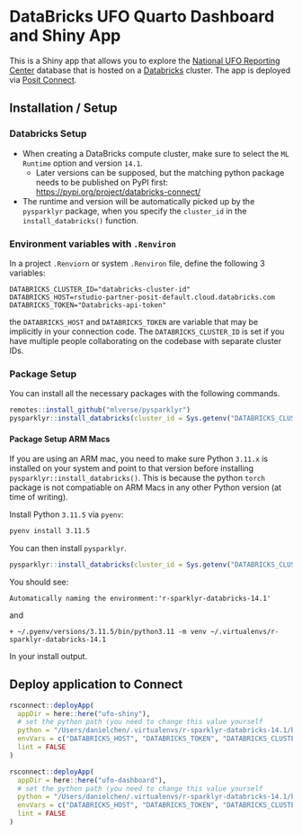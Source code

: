 # DataBricks UFO Quarto Dashboard and Shiny App

This is a Shiny app that allows you to explore the [National UFO Reporting Center](http://www.nuforc.org/) database
that is hosted on a [Databricks](https://databricks.com/) cluster.
The app is deployed via [Posit Connect](https://posit.co/products/enterprise/connect/).


## Installation / Setup

### Databricks Setup

- When creating a DataBricks compute cluster, make sure to select the `ML Runtime` option
and version `14.1`.
  - Later versions can be supposed, but the matching python package
needs to be published on PyPI first: <https://pypi.org/project/databricks-connect/>
- The runtime and version will be automatically picked up by the `pysparklyr` package,
  when you specify the `cluster_id` in the `install_databricks()` function.

### Environment variables with `.Renviron`

In a project `.Renviorn` or system `.Renviron` file,
define the following 3 variables:

```
DATABRICKS_CLUSTER_ID="databricks-cluster-id"
DATABRICKS_HOST=rstudio-partner-posit-default.cloud.databricks.com
DATABRICKS_TOKEN="Databricks-api-token"
```

the `DATABRICKS_HOST` and `DATABRICKS_TOKEN` are variable that may be implicitly in your connection code.
The `DATABRICKS_CLUSTER_ID` is set if you have multiple people collaborating on the codebase with separate
cluster IDs.

### Package Setup

You can install all the necessary packages with the following commands.

```r
remotes::install_github("mlverse/pysparklyr")
pysparklyr::install_databricks(cluster_id = Sys.getenv("DATABRICKS_CLUSTER_ID"))
```

#### Package Setup ARM Macs

If you are using an ARM mac,
you need to make sure Python `3.11.x` is installed on your system and point to that version before installing
`pysparklyr::install_databricks()`.
This is because the python `torch` package is not compatiable on ARM Macs in any other Python version (at time of writing).

Install Python `3.11.5` via `pyenv`:

```bash
pyenv install 3.11.5
```

You can then install `pysparklyr`.

```r
pysparklyr::install_databricks(cluster_id = Sys.getenv("DATABRICKS_CLUSTER_ID"), as_job = FALSE, python_version = "3.11.5")
```

You should see:

```
Automatically naming the environment:'r-sparklyr-databricks-14.1'
```

and

```
+ ~/.pyenv/versions/3.11.5/bin/python3.11 -m venv ~/.virtualenvs/r-sparklyr-databricks-14.1
```

In your install output.


## Deploy application to Connect

```r
rsconnect::deployApp(
  appDir = here::here("ufo-shiny"),
  # set the python path (you need to change this value yourself
  python = "/Users/danielchen/.virtualenvs/r-sparklyr-databricks-14.1/bin/python",
  envVars = c("DATABRICKS_HOST", "DATABRICKS_TOKEN", "DATABRICKS_CLUSTER_ID"),
  lint = FALSE
)
```

```r
rsconnect::deployApp(
  appDir = here::here("ufo-dashboard"),
  # set the python path (you need to change this value yourself
  python = "/Users/danielchen/.virtualenvs/r-sparklyr-databricks-14.1/bin/python",
  envVars = c("DATABRICKS_HOST", "DATABRICKS_TOKEN", "DATABRICKS_CLUSTER_ID"),
  lint = FALSE
)
```
